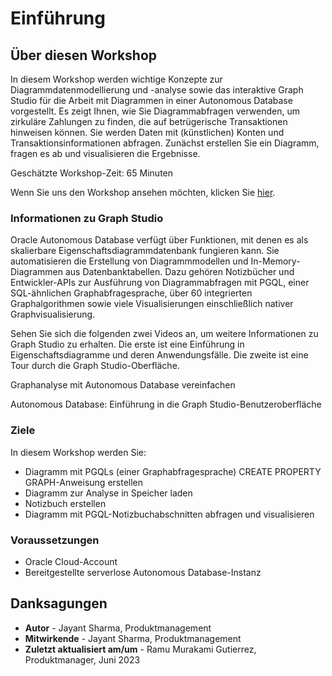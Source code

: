 # Einführung

## Über diesen Workshop

In diesem Workshop werden wichtige Konzepte zur Diagrammdatenmodellierung und -analyse sowie das interaktive Graph Studio für die Arbeit mit Diagrammen in einer Autonomous Database vorgestellt. Es zeigt Ihnen, wie Sie Diagrammabfragen verwenden, um zirkuläre Zahlungen zu finden, die auf betrügerische Transaktionen hinweisen können. Sie werden Daten mit (künstlichen) Konten und Transaktionsinformationen abfragen. Zunächst erstellen Sie ein Diagramm, fragen es ab und visualisieren die Ergebnisse.

Geschätzte Workshop-Zeit: 65 Minuten

Wenn Sie uns den Workshop ansehen möchten, klicken Sie [hier](https://youtu.be/Ymk9TE9Q2K4).

### Informationen zu Graph Studio

Oracle Autonomous Database verfügt über Funktionen, mit denen es als skalierbare Eigenschaftsdiagrammdatenbank fungieren kann. Sie automatisieren die Erstellung von Diagrammmodellen und In-Memory-Diagrammen aus Datenbanktabellen. Dazu gehören Notizbücher und Entwickler-APIs zur Ausführung von Diagrammabfragen mit PGQL, einer SQL-ähnlichen Graphabfragesprache, über 60 integrierten Graphalgorithmen sowie viele Visualisierungen einschließlich nativer Graphvisualisierung.

Sehen Sie sich die folgenden zwei Videos an, um weitere Informationen zu Graph Studio zu erhalten. Die erste ist eine Einführung in Eigenschaftsdiagramme und deren Anwendungsfälle. Die zweite ist eine Tour durch die Graph Studio-Oberfläche.

Graphanalyse mit Autonomous Database vereinfachen

[](youtube:eCd-969hrak)

Autonomous Database: Einführung in die Graph Studio-Benutzeroberfläche

[](youtube:S6Q-IJcBkU0)

### Ziele

In diesem Workshop werden Sie:

*   Diagramm mit PGQLs (einer Graphabfragesprache) CREATE PROPERTY GRAPH-Anweisung erstellen
*   Diagramm zur Analyse in Speicher laden
*   Notizbuch erstellen
*   Diagramm mit PGQL-Notizbuchabschnitten abfragen und visualisieren

### Voraussetzungen

*   Oracle Cloud-Account
*   Bereitgestellte serverlose Autonomous Database-Instanz

## Danksagungen

*   **Autor** - Jayant Sharma, Produktmanagement
*   **Mitwirkende** - Jayant Sharma, Produktmanagement
*   **Zuletzt aktualisiert am/um** - Ramu Murakami Gutierrez, Produktmanager, Juni 2023